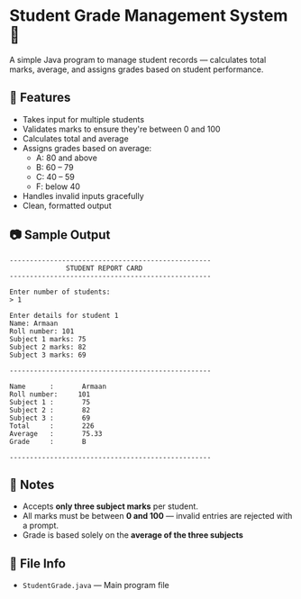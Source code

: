 # Student Grade Management System 📝

A simple Java program to manage student records — calculates total marks, average, and assigns grades based on student performance.


## 📌 Features

- Takes input for multiple students
- Validates marks to ensure they're between 0 and 100
- Calculates total and average
- Assigns grades based on average:
  - A: 80 and above
  - B: 60 – 79
  - C: 40 – 59
  - F: below 40
- Handles invalid inputs gracefully
- Clean, formatted output


## 📷 Sample Output

```
--------------------------------------------------
              STUDENT REPORT CARD              
--------------------------------------------------

Enter number of students:
> 1

Enter details for student 1
Name: Armaan
Roll number: 101
Subject 1 marks: 75
Subject 2 marks: 82
Subject 3 marks: 69

--------------------------------------------------

Name      :       Armaan
Roll number:     101
Subject 1 :       75
Subject 2 :       82
Subject 3 :       69
Total     :       226
Average   :       75.33
Grade     :       B

--------------------------------------------------
```

## 📝 Notes

- Accepts **only three subject marks** per student.
- All marks must be between **0 and 100** — invalid entries are rejected with a prompt.
- Grade is based solely on the **average of the three subjects**


## 📁 File Info

* `StudentGrade.java` — Main program file
